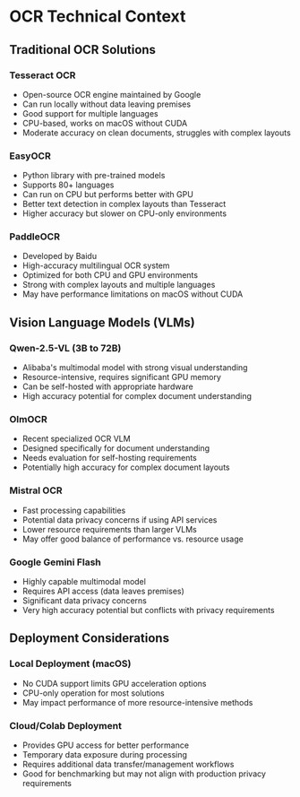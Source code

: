 # OCR Technical Context

## Traditional OCR Solutions

### Tesseract OCR
- Open-source OCR engine maintained by Google
- Can run locally without data leaving premises
- Good support for multiple languages
- CPU-based, works on macOS without CUDA
- Moderate accuracy on clean documents, struggles with complex layouts

### EasyOCR
- Python library with pre-trained models
- Supports 80+ languages
- Can run on CPU but performs better with GPU
- Better text detection in complex layouts than Tesseract
- Higher accuracy but slower on CPU-only environments

### PaddleOCR
- Developed by Baidu
- High-accuracy multilingual OCR system
- Optimized for both CPU and GPU environments
- Strong with complex layouts and multiple languages
- May have performance limitations on macOS without CUDA

## Vision Language Models (VLMs)

### Qwen-2.5-VL (3B to 72B)
- Alibaba's multimodal model with strong visual understanding
- Resource-intensive, requires significant GPU memory
- Can be self-hosted with appropriate hardware
- High accuracy potential for complex document understanding

### OlmOCR
- Recent specialized OCR VLM
- Designed specifically for document understanding
- Needs evaluation for self-hosting requirements
- Potentially high accuracy for complex document layouts

### Mistral OCR
- Fast processing capabilities
- Potential data privacy concerns if using API services
- Lower resource requirements than larger VLMs
- May offer good balance of performance vs. resource usage

### Google Gemini Flash
- Highly capable multimodal model
- Requires API access (data leaves premises)
- Significant data privacy concerns
- Very high accuracy potential but conflicts with privacy requirements

## Deployment Considerations

### Local Deployment (macOS)
- No CUDA support limits GPU acceleration options
- CPU-only operation for most solutions
- May impact performance of more resource-intensive methods

### Cloud/Colab Deployment
- Provides GPU access for better performance
- Temporary data exposure during processing
- Requires additional data transfer/management workflows
- Good for benchmarking but may not align with production privacy requirements 